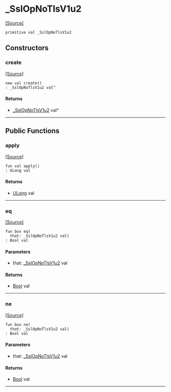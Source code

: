 # _SslOpNoTlsV1u2
<span class="source-link">[[Source]](src/net-ssl/ssl_context.md#L30)</span>
```pony
primitive val _SslOpNoTlsV1u2
```

## Constructors

### create
<span class="source-link">[[Source]](src/net-ssl/ssl_context.md#L30)</span>


```pony
new val create()
: _SslOpNoTlsV1u2 val^
```

#### Returns

* [_SslOpNoTlsV1u2](net-ssl-_SslOpNoTlsV1u2.md) val^

---

## Public Functions

### apply
<span class="source-link">[[Source]](src/net-ssl/ssl_context.md#L30)</span>


```pony
fun val apply()
: ULong val
```

#### Returns

* [ULong](builtin-ULong.md) val

---

### eq
<span class="source-link">[[Source]](src/net-ssl/ssl_context.md#L30)</span>


```pony
fun box eq(
  that: _SslOpNoTlsV1u2 val)
: Bool val
```
#### Parameters

*   that: [_SslOpNoTlsV1u2](net-ssl-_SslOpNoTlsV1u2.md) val

#### Returns

* [Bool](builtin-Bool.md) val

---

### ne
<span class="source-link">[[Source]](src/net-ssl/ssl_context.md#L30)</span>


```pony
fun box ne(
  that: _SslOpNoTlsV1u2 val)
: Bool val
```
#### Parameters

*   that: [_SslOpNoTlsV1u2](net-ssl-_SslOpNoTlsV1u2.md) val

#### Returns

* [Bool](builtin-Bool.md) val

---

